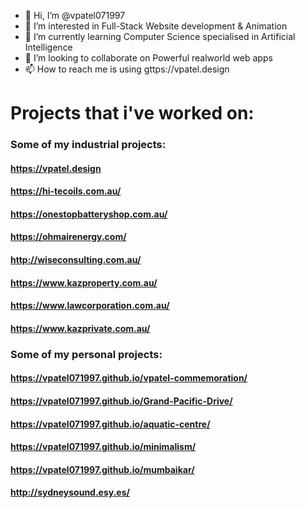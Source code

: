 - 👋 Hi, I’m @vpatel071997
- 👀 I’m interested in Full-Stack Website development & Animation
- 🌱 I’m currently learning Computer Science specialised in Artificial Intelligence
- 💞️ I’m looking to collaborate on Powerful realworld web apps
- 📫 How to reach me is using gttps://vpatel.design

<!---
vpatel071997/vpatel071997 is a ✨ special ✨ repository because its `README.md` (this file) appears on your GitHub profile.
You can click the Preview link to take a look at your changes.
--->

# Projects that i've worked on:

### Some of my industrial projects:
#### https://vpatel.design
#### https://hi-tecoils.com.au/
#### https://onestopbatteryshop.com.au/
#### https://ohmairenergy.com/
#### http://wiseconsulting.com.au/
#### https://www.kazproperty.com.au/
#### https://www.lawcorporation.com.au/
#### https://www.kazprivate.com.au/

### Some of my personal projects:
#### https://vpatel071997.github.io/vpatel-commemoration/
#### https://vpatel071997.github.io/Grand-Pacific-Drive/
#### https://vpatel071997.github.io/aquatic-centre/
#### https://vpatel071997.github.io/minimalism/
#### https://vpatel071997.github.io/mumbaikar/
#### http://sydneysound.esy.es/
